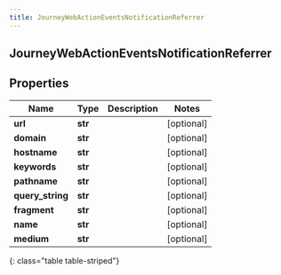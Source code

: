 ```yaml
---
title: JourneyWebActionEventsNotificationReferrer
---
```

## JourneyWebActionEventsNotificationReferrer

## Properties

|Name | Type | Description | Notes|
|------------ | ------------- | ------------- | -------------|
| **url** | **str** |  | [optional] |
| **domain** | **str** |  | [optional] |
| **hostname** | **str** |  | [optional] |
| **keywords** | **str** |  | [optional] |
| **pathname** | **str** |  | [optional] |
| **query_string** | **str** |  | [optional] |
| **fragment** | **str** |  | [optional] |
| **name** | **str** |  | [optional] |
| **medium** | **str** |  | [optional] |
{: class="table table-striped"}


